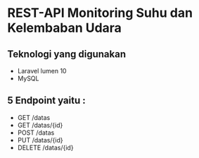 # REST-API Monitoring Suhu dan Kelembaban Udara

## Teknologi yang digunakan

-   Laravel lumen 10
-   MySQL

## 5 Endpoint yaitu :

-   GET /datas
-   GET /datas/{id}
-   POST /datas
-   PUT /datas/{id}
-   DELETE /datas/{id}
